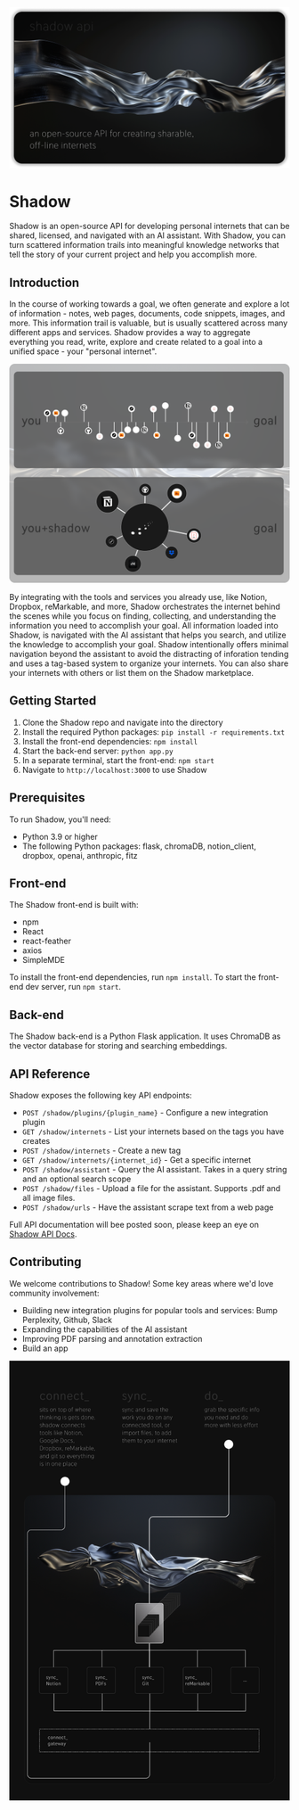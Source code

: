 ![git header image](public/git_header_image.png)

# Shadow
Shadow is an open-source API for developing personal internets that can be shared, licensed, and navigated with an AI assistant. With Shadow, you can turn scattered information trails into meaningful knowledge networks that tell the story of your current project and help you accomplish more.

## Introduction
In the course of working towards a goal, we often generate and explore a lot of information - notes, web pages, documents, code snippets, images, and more. This information trail is valuable, but is usually scattered across many different apps and services. Shadow provides a way to aggregate everything you read, write, explore and create related to a goal into a unified space - your \"personal internet\".

![git internet diagram](public/git_internet.png)

By integrating with the tools and services you already use, like Notion, Dropbox, reMarkable, and more, Shadow orchestrates the internet behind the scenes while you focus on finding, collecting, and understanding the information you need to accomplish your goal. All information loaded into Shadow, is navigated with the AI assistant that helps you search, and utilize the knowledge to accomplish your goal. Shadow intentionally offers minimal navigation beyond the assistant to avoid the distracting of inforation tending and uses a tag-based system to organize your internets. You can also share your internets with others or list them on the Shadow marketplace.

## Getting Started

1. Clone the Shadow repo and navigate into the directory
2. Install the required Python packages: `pip install -r requirements.txt` 
3. Install the front-end dependencies: `npm install`
4. Start the back-end server: `python app.py`
5. In a separate terminal, start the front-end: `npm start`
6. Navigate to `http://localhost:3000` to use Shadow

## Prerequisites
To run Shadow, you'll need:
- Python 3.9 or higher
- The following Python packages: flask, chromaDB, notion_client, dropbox, openai, anthropic, fitz

## Front-end
The Shadow front-end is built with:
- npm 
- React
- react-feather
- axios
- SimpleMDE

To install the front-end dependencies, run `npm install`. To start the front-end dev server, run `npm start`.

## Back-end
The Shadow back-end is a Python Flask application. It uses ChromaDB as the vector database for storing and searching embeddings.


## API Reference
Shadow exposes the following key API endpoints:
- `POST /shadow/plugins/{plugin_name}` - Configure a new integration plugin
- `GET /shadow/internets` - List your internets based on the tags you have creates
- `POST /shadow/internets` - Create a new tag
- `GET /shadow/internets/{internet_id}` - Get a specific internet
- `POST /shadow/assistant` - Query the AI assistant. Takes in a query string and an optional search scope
- `POST /shadow/files` - Upload a file for the assistant. Supports .pdf and all image files.
- `POST /shadow/urls` - Have the assistant scrape text from a web page

Full API documentation will bee posted soon, please keep an eye on [Shadow API Docs](https://shadownotes.ai/docs).


## Contributing
We welcome contributions to Shadow! Some key areas where we'd love community involvement:
- Building new integration plugins for popular tools and services: Bump Perplexity, Github, Slack
- Expanding the capabilities of the AI assistant
- Improving PDF parsing and annotation extraction
- Build an app


![git system diagram](public/git_diagram.png)

